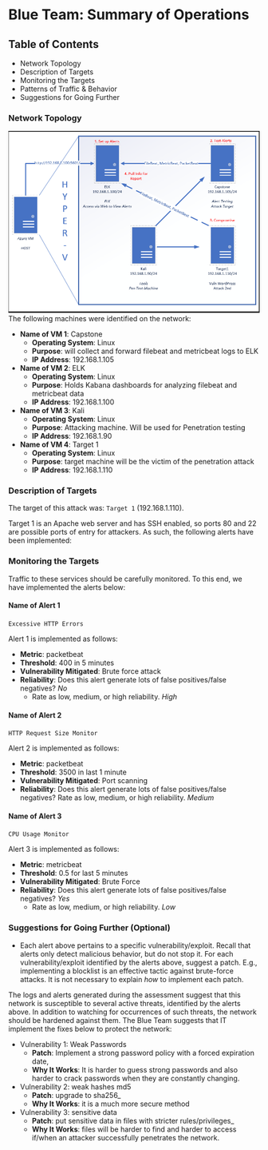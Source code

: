 # Blue Team: Summary of Operations

## Table of Contents
- Network Topology
- Description of Targets
- Monitoring the Targets
- Patterns of Traffic & Behavior
- Suggestions for Going Further

### Network Topology

![Topology](images/Topology.png)
The following machines were identified on the network:
- **Name of VM 1**: Capstone
  - **Operating System**: Linux
  - **Purpose**: will collect and forward filebeat and metricbeat logs to ELK
  - **IP Address**: 192.168.1.105
- **Name of VM 2**: ELK
  - **Operating System**: Linux
  - **Purpose**: Holds Kabana dashboards for analyzing filebeat and metricbeat data
  - **IP Address**: 192.168.1.100
- **Name of VM 3**: Kali
  - **Operating System**: Linux
  - **Purpose**: Attacking machine.  Will be used for Penetration testing
  - **IP Address**: 192.168.1.90
- **Name of VM 4**: Target 1
  - **Operating System**: Linux
  - **Purpose**: target machine will be the victim of the penetration attack
  - **IP Address**: 192.168.1.110

### Description of Targets

The target of this attack was: `Target 1` (192.168.1.110).

Target 1 is an Apache web server and has SSH enabled, so ports 80 and 22 are possible ports of entry for attackers. As such, the following alerts have been implemented:

### Monitoring the Targets

Traffic to these services should be carefully monitored. To this end, we have implemented the alerts below:

#### Name of Alert 1
`Excessive HTTP Errors` 

Alert 1 is implemented as follows:
  - **Metric**: packetbeat
  - **Threshold**: 400 in 5 minutes
  - **Vulnerability Mitigated**: Brute force attack
  - **Reliability**: Does this alert generate lots of false positives/false negatives? *No* 
    - Rate as low, medium, or high reliability. *High*

#### Name of Alert 2
`HTTP Request Size Monitor`

Alert 2 is implemented as follows:
  - **Metric**: packetbeat
  - **Threshold**: 3500 in last 1 minute
  - **Vulnerability Mitigated**: Port scanning
  - **Reliability**: Does this alert generate lots of false positives/false negatives? Rate as low, medium, or high reliability.  *Medium* 

#### Name of Alert 3
`CPU Usage Monitor`

Alert 3 is implemented as follows:
  - **Metric**: metricbeat
  - **Threshold**: 0.5 for last 5 minutes
  - **Vulnerability Mitigated**: Brute Force
  - **Reliability**: Does this alert generate lots of false positives/false negatives? *Yes*
    - Rate as low, medium, or high reliability. *Low*


### Suggestions for Going Further (Optional)
- Each alert above pertains to a specific vulnerability/exploit. Recall that alerts only detect malicious behavior, but do not stop it. For each vulnerability/exploit identified by the alerts above, suggest a patch. E.g., implementing a blocklist is an effective tactic against brute-force attacks. It is not necessary to explain _how_ to implement each patch.
  
The logs and alerts generated during the assessment suggest that this network is susceptible to several active threats, identified by the alerts above. In addition to watching for occurrences of such threats, the network should be hardened against them. The Blue Team suggests that IT implement the fixes below to protect the network:
- Vulnerability 1: Weak Passwords
  - **Patch**: Implement a strong password policy with a forced expiration date,
  - **Why It Works**: It is harder to guess strong passwords and also harder to crack passwords when they are constantly changing.
- Vulnerability 2: weak hashes md5
  - **Patch**: upgrade to sha256_
  - **Why It Works**: it is a much more secure method
- Vulnerability 3: sensitive data
  - **Patch**: put sensitive data in files with stricter rules/privileges_
  - **Why It Works**: files will be harder to find and harder to access if/when an attacker successfully penetrates the network.
